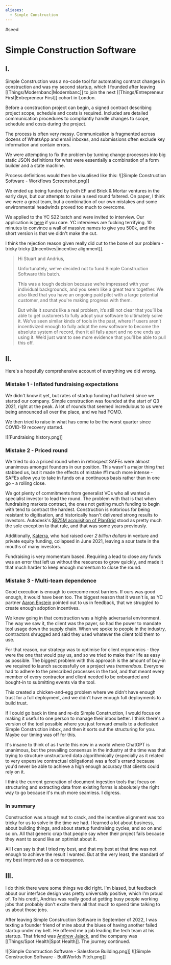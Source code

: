 ```yaml
---
aliases:
  - Simple Construction
---
```

#seed 
# Simple Construction Software

## I.
Simple Construction was a no-code tool for automating contract changes in construction and was my second startup, which I founded after leaving [[Things/Modernbanc|Modernbanc]] to join the next [[Things/Entrepreneur First|Entrepreneur First]] cohort in London. 

Before a construction project can begin, a signed contract describing project scope, schedule and costs is required. Included are detailed communication procedures to compliantly handle changes to scope, schedule and costs during the project. 

The process is often very messy. Communication is fragmented across dozens of WhatsApp and email inboxes, and submissions often exclude key information and contain errors.

We were attempting to fix the problem by turning change processes into big static JSON definitions for what were essentially a combination of a form builder and a state machine.

Process definitions would then be visualised like this:
![[Simple Construction Software - Workflows Screenshot.png]]

We ended up being funded by both EF and Brick & Mortar ventures in the early days, but our attempts to raise a seed round faltered. On paper, I think we were a great team, but a combination of our own mistakes and some environmental headwinds proved too much to overcome.

We applied to the YC S22 batch and were invited to interview. Our application is [here](https://docs.google.com/document/d/18Nmau-CYf8Fj_josgYZNpDPLG-pCOdZtxl4pUnmMNvs/edit?usp=sharing) if you care. YC interviews are fucking terrifying. 10 minutes to convince a wall of massive names to give you 500k, and the short version is that we didn't make the cut.

I think the rejection reason given really did cut to the bone of our problem - tricky tricky [[Incentives|incentive alignment]].

> Hi Stuart and Andrius,  
> 
> Unfortunately, we've decided not to fund Simple Construction Software this batch.  
> 
> This was a tough decision because we’re impressed with your individual backgrounds, and you seem like a great team together. We also liked that you have an ongoing paid pilot with a large potential customer, and that you're making progress with them.  
> 
> But while it sounds like a real problem, it’s still not clear that you’ll be able to get customers to fully adopt your software to ultimately solve it. We’ve seen similar kinds of tools in the past, where if users aren’t incentivized enough to fully adopt the new software to become the absolute system of record, then it all falls apart and no one ends up using it. We’d just want to see more evidence that you’ll be able to pull this off.
  
## II.

Here's a hopefully comprehensive account of everything we did wrong.

### Mistake 1 - Inflated fundraising expectations
We didn't know it yet, but rates of startup funding had halved since we started our company. Simple construction was founded at the start of Q3 2021, right at the peak. A lot of rounds that seemed incredulous to us were being announced all over the place, and we had FOMO. 

We then tried to raise in what has come to be the worst quarter since COVID-19 recovery started.

![[Fundraising history.png]]

### Mistake 2 - Priced round
We tried to do a priced round when in retrospect SAFEs were almost unanimous amongst founders in our position. This wasn't a major thing that stabbed us, but it made the effects of mistake #1 much more intense - SAFEs allow you to take in funds on a continuous basis rather than in one go - a rolling close.  

We got plenty of commitments from generalist VCs who all wanted a specialist investor to lead the round. The problem with that is that when fundraising markets contract, the ones not getting much funding to begin with tend to contract the hardest. Construction is notorious for being resistant to digitisation, and historically hasn't delivered strong results to investors. Autodesk's [$875M acquisition of PlanGrid](https://techcrunch.com/2018/11/20/autodesk-agrees-to-buy-plangrid-for-875-million/) stood as pretty much the sole exception to that rule, and that was some years previously.

Additionally, [Katerra](https://en.wikipedia.org/wiki/Katerra), who had raised over *2 billion dollars* in venture and private equity funding, collapsed in June 2021, leaving a sour taste in the mouths of many investors. 

Fundraising is very momentum based. Requiring a lead to close any funds was an error that left us without the resources to grow quickly, and made it that much harder to keep enough momentum to close the round.

### Mistake 3 - Multi-team dependence
Good execution is enough to overcome most barriers. If ours was good enough, it would have been too. The biggest reason that it wasn't is, as YC partner [Aaron Epstein](https://www.ycombinator.com/people/aaron-epstein) pointed out to us in feedback, that we struggled to create enough adoption incentives.

We knew going in that construction was a highly adversarial environment. The way we saw it, the client was the payer, so had the power to mandate tool usage down the supply chain. When we spoke to people in the industry, contractors shrugged and said they used whatever the client told them to use.

For that reason, our strategy was to optimise for client ergonomics - they were the one that would pay us, and so we tried to make their life as easy as possible. The biggest problem with this approach is the amount of buy-in we required to launch successfully on a project was *tremendous*. Everyone had to adhere to the prescribed processes in the tool, and that meant every member of every contractor and client needed to be onboarded and bought-in to submitting events via the tool.

This created a chicken-and-egg problem where we didn't have enough trust for a full deployment, and we didn't have enough full deployments to build trust.

If I could go back in time and re-do Simple Construction, I would focus on making it useful to one person to manage their inbox better. I think there's a version of the tool possible where you just forward emails to a dedicated Simple Construction inbox, and then it sorts out the structuring for you. Maybe our timing was off for this. 

It's insane to think of as I write this now in a world where ChatGPT is unanimous, but the prevailing consensus in the industry at the time was that trying to structure unstructured data algorithmically (especially as it related to very expensive contractual obligations) was a fool's errand because you'd never be able to achieve a high enough accuracy that clients could rely on it. 

I think the current generation of document ingestion tools that focus on structuring and extracting data from existing forms is absolutely the right way to go because it's much more seamless. I digress.

### In summary
Construction was a tough nut to crack, and the incentive alignment was too tricky for us to solve in the time we had. I learned a lot about business, about building things, and about startup fundraising cycles, and so on and so on. All that generic crap that people say when their project fails because they want to sound like an optimist about it.

All I can say is that I tried my best, and that my best at that time was not enough to achieve the result I wanted. But at the very least, the standard of my best improved as a consequence.

## III.

I do think there were some things we did right. I'm biased, but feedback about our interface design was pretty universally positive, which I'm proud of. To his credit, Andrius was really good at getting busy people working jobs that probably don't excite them all that much to spend time talking to us about those jobs. 

After leaving Simple Construction Software in September of 2022, I was texting a founder friend of mine about the blues of having another failed startup under my belt. He offered me a job leading the tech team at his startup. That friend was [Andrew Jajack](https://www.linkedin.com/in/ajajack/), and the company was [[Things/Spot Health|Spot Health]]. The journey continued.


![[Simple Construction Software - Salesforce Building.png]]
![[Simple Construction Software - BuiltWorlds Pitch.png]]